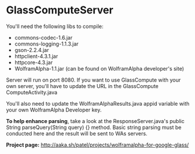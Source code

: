 GlassComputeServer
==================
You'll need the following libs to compile:
* commons-codec-1.6.jar
* commons-logging-1.1.3.jar
* gson-2.2.4.jar 
* httpclient-4.3.1.jar
* httpcore-4.3.jar
* WolframAlpha-1.1.jar (can be found on WolframAlpha developer's site)

Server will run on port 8080. If you want to use GlassCompute with your own server, you'll have to update the URL in the GlassCompute ComputeActivity.java

You'll also need to update the WolframAlphaResults.java appid variable with your own WolframAlpha Developer key.

**To help enhance parsing**, take a look at the ResponseServer.java's public String parseQuery(String query) {} method. Basic string parsing must be conducted here and the result will be sent to WAs servers.

**Project page:** http://aaka.sh/patel/projects/wolframalpha-for-google-glass/
